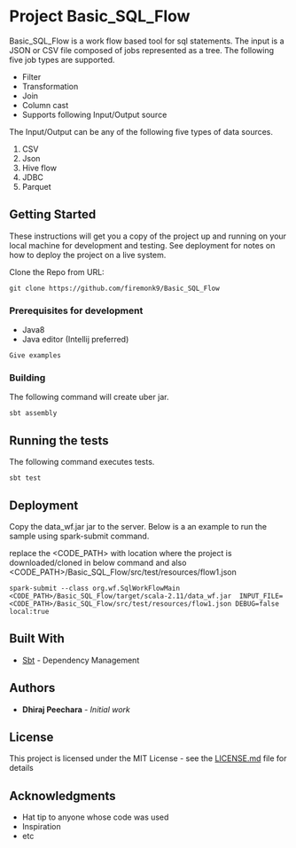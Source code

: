 # Project Basic_SQL_Flow

Basic_SQL_Flow is a work flow based tool for sql statements. The input is a JSON or CSV file composed of jobs represented as a tree. The following five job types are supported.
* Filter
* Transformation
* Join
* Column cast
* Supports following Input/Output source 

The Input/Output can be any of the following five types of data sources.
1. CSV
2. Json 
3. Hive flow
4. JDBC 
5. Parquet


## Getting Started

These instructions will get you a copy of the project up and running on your local machine for development and testing. See deployment for notes on how to deploy the project on a live system.

Clone the Repo from URL: 

```git clone https://github.com/firemonk9/Basic_SQL_Flow```

### Prerequisites for development


* Java8
* Java editor (Intellij preferred)

```
Give examples
```

### Building

The following command will create uber jar.
```
sbt assembly
```

## Running the tests

The following command executes tests. 
```
sbt test
```

## Deployment

Copy the data_wf.jar jar to the server. Below is a an example to run the sample using spark-submit command.

replace the <CODE_PATH> with location where the project is downloaded/cloned in below command and also <CODE_PATH>/Basic_SQL_Flow/src/test/resources/flow1.json

```
spark-submit --class org.wf.SqlWorkFlowMain <CODE_PATH>/Basic_SQL_Flow/target/scala-2.11/data_wf.jar  INPUT_FILE=<CODE_PATH>/Basic_SQL_Flow/src/test/resources/flow1.json DEBUG=false local:true
```

## Built With

* [Sbt](https://www.scala-sbt.org) - Dependency Management

## Authors

* **Dhiraj Peechara** - *Initial work* 


## License

This project is licensed under the MIT License - see the [LICENSE.md](LICENSE.md) file for details

## Acknowledgments

* Hat tip to anyone whose code was used
* Inspiration
* etc

